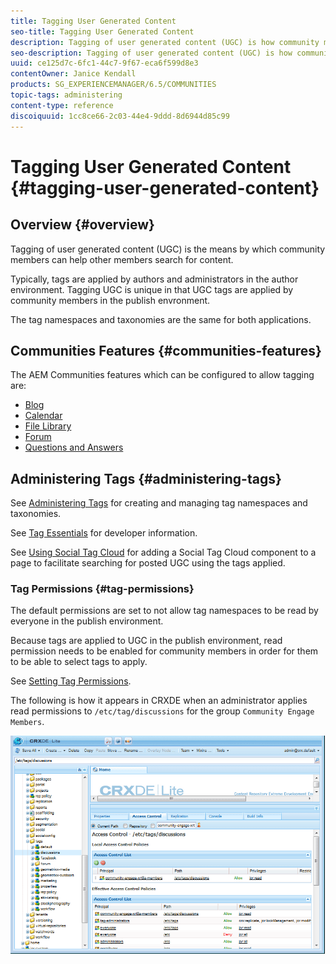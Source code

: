 ```yaml
---
title: Tagging User Generated Content
seo-title: Tagging User Generated Content
description: Tagging of user generated content (UGC) is how community members can help other members search for content
seo-description: Tagging of user generated content (UGC) is how community members can help other members search for content
uuid: ce125d7c-6fc1-44c7-9f67-eca6f599d8e3
contentOwner: Janice Kendall
products: SG_EXPERIENCEMANAGER/6.5/COMMUNITIES
topic-tags: administering
content-type: reference
discoiquuid: 1cc8ce66-2c03-44e4-9ddd-8d6944d85c99
---
```


# Tagging User Generated Content {#tagging-user-generated-content}

## Overview {#overview}

Tagging of user generated content (UGC) is the means by which community members can help other members search for content.

Typically, tags are applied by authors and administrators in the author environment. Tagging UGC is unique in that UGC tags are applied by community members in the publish envronment.

The tag namespaces and taxonomies are the same for both applications.

## Communities Features {#communities-features}

The AEM Communities features which can be configured to allow tagging are:

* [Blog](blog-feature.md)
* [Calendar](calendar.md)
* [File Library](file-library.md)
* [Forum](forum.md#configuretheaddedforum)
* [Questions and Answers](working-with-qna.md)

## Administering Tags {#administering-tags}

See [Administering Tags](../../help/sites-administering/tags.md#tagging-console) for creating and managing tag namespaces and taxonomies.

See [Tag Essentials](tag.md) for developer information.

See [Using Social Tag Cloud](tagcloud.md) for adding a Social Tag Cloud component to a page to facilitate searching for posted UGC using the tags applied.

### Tag Permissions {#tag-permissions}

The default permissions are set to not allow tag namespaces to be read by everyone in the publish environment.

Because tags are applied to UGC in the publish environment, read permission needs to be enabled for community members in order for them to be able to select tags to apply.

See [Setting Tag Permissions](../../help/sites-administering/tags.md#setting-tag-permissions).

The following is how it appears in CRXDE when an administrator applies read permissions to `/etc/tag/discussions` for the group `Community Engage Members`.

![chlimage_1-74](assets/chlimage_1-74.png)

